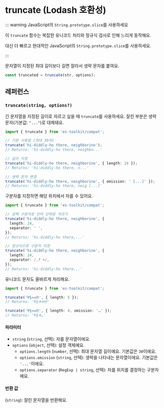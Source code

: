 # truncate (Lodash 호환성)

::: warning JavaScript의 `String.prototype.slice`를 사용하세요

이 `truncate` 함수는 복잡한 유니코드 처리와 정규식 검사로 인해 느리게 동작해요.

대신 더 빠르고 현대적인 JavaScript의 `String.prototype.slice`를 사용하세요.

:::

문자열이 지정된 최대 길이보다 길면 잘라서 생략 문자를 붙여요.

```typescript
const truncated = truncate(str, options);
```

## 레퍼런스

### `truncate(string, options?)`

긴 문자열을 지정된 길이로 자르고 싶을 때 `truncate`를 사용하세요. 잘린 부분은 생략 문자(기본값: `"..."`)로 대체돼요.

```typescript
import { truncate } from 'es-toolkit/compat';

// 기본 사용법 (최대 30자)
truncate('hi-diddly-ho there, neighborino');
// Returns: 'hi-diddly-ho there, neighbo...'

// 길이 지정
truncate('hi-diddly-ho there, neighborino', { length: 24 });
// Returns: 'hi-diddly-ho there, n...'

// 생략 문자 변경
truncate('hi-diddly-ho there, neighborino', { omission: ' [...]' });
// Returns: 'hi-diddly-ho there, neig [...]'
```

구분자를 지정하면 해당 위치에서 자를 수 있어요.

```typescript
import { truncate } from 'es-toolkit/compat';

// 공백 구분자로 단어 단위로 자르기
truncate('hi-diddly-ho there, neighborino', {
  length: 24,
  separator: ' ',
});
// Returns: 'hi-diddly-ho there,...'

// 정규식으로 구분자 지정
truncate('hi-diddly-ho there, neighborino', {
  length: 24,
  separator: /,? +/,
});
// Returns: 'hi-diddly-ho there...'
```

유니코드 문자도 올바르게 처리해요.

```typescript
import { truncate } from 'es-toolkit/compat';

truncate('¥§✈✉🤓', { length: 5 });
// Returns: '¥§✈✉🤓'

truncate('¥§✈✉🤓', { length: 4, omission: '…' });
// Returns: '¥§✈…'
```

#### 파라미터

- `string` (`string`, 선택): 자를 문자열이에요.
- `options` (`object`, 선택): 설정 객체예요.
  - `options.length` (`number`, 선택): 최대 문자열 길이예요. 기본값은 `30`이에요.
  - `options.omission` (`string`, 선택): 생략을 나타내는 문자열이에요. 기본값은 `'...'`이에요.
  - `options.separator` (`RegExp | string`, 선택): 자를 위치를 결정하는 구분자예요.

#### 반환 값

(`string`): 잘린 문자열을 반환해요.
